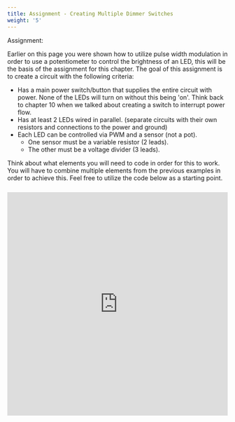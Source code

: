 ```yaml
---
title: Assignment - Creating Multiple Dimmer Switches
weight: '5'
---
```


Assignment: 

Earlier on this page you were shown how to utilize pulse width modulation in order to use a potentiometer to control the brightness of an LED, this will be the basis of the assignment for this chapter. The goal of this assignment is to create a circuit with the following criteria:

* Has a main power switch/button that supplies the entire circuit with power. None of the LEDs will turn on without this being 'on'. Think back to chapter 10 when we talked about creating a switch to interrupt power flow.
* Has at least 2 LEDs wired in parallel. (separate circuits with their own resistors and connections to the power and ground)
* Each LED can be controlled via PWM and a sensor (not a pot).
  * One sensor must be a variable resistor (2 leads).
  * The other must be a voltage divider (3 leads).

Think about what elements you will need to code in order for this to work. You will have to combine multiple elements from the previous examples in order to achieve this. Feel free to utilize the code below as a starting point.

<iframe src=https://create.arduino.cc/editor/mbardin/3a068f21-5180-443b-808a-def7db937692/preview?embed style="height:510px;width:100%;margin:10px 0" frameborder=0></iframe>
